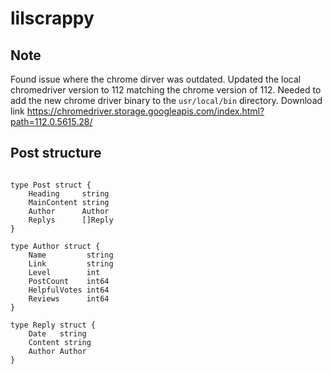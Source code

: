 # lilscrappy

## Note

Found issue where the chrome dirver was outdated. Updated the local chromedriver version to 112 matching the chrome version of 112. Needed to add the new chrome driver binary to the `usr/local/bin` directory. Download link <https://chromedriver.storage.googleapis.com/index.html?path=112.0.5615.28/>

## Post structure

```

type Post struct {
	Heading     string
	MainContent string
	Author      Author
	Replys      []Reply
}

type Author struct {
	Name         string
	Link         string
	Level        int
	PostCount    int64
	HelpfulVotes int64
	Reviews      int64
}

type Reply struct {
	Date   string
	Content string
	Author Author
}
```